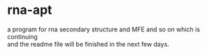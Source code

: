 # rna-apt
a program for rna secondary structure and MFE and so on which is continuing   
and the readme file will be finished in the next few days.

